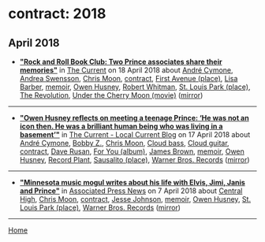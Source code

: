 # contract: 2018

## April 2018

 - [**"Rock and Roll Book Club: Two Prince associates share their memories"**](https://www.thecurrent.org/feature/2018/04/17/prince-books) in [The Current](https://www.thecurrent.org/) on 18 April 2018 about [André Cymone](../../topics/andr-cymone/index.md), [Andrea Swensson](../../topics/andrea-swensson/index.md), [Chris Moon](../../topics/chris-moon/index.md), [contract](../../topics/contract/index.md), [First Avenue (place)](../../topics/place/first-avenue/index.md), [Lisa Barber](../../topics/lisa-barber/index.md), [memoir](../../topics/memoir/index.md), [Owen Husney](../../topics/owen-husney/index.md), [Robert Whitman](../../topics/robert-whitman/index.md), [St. Louis Park (place)](../../topics/place/st-louis-park/index.md), [The Revolution](../../topics/the-revolution/index.md), [Under the Cherry Moon (movie)](../../topics/movie/under-the-cherry-moon/index.md) ([mirror](https://web.archive.org/web/*/https://www.thecurrent.org/feature/2018/04/17/prince-books))

----

 - [**"Owen Husney reflects on meeting a teenage Prince: ‘He was not an icon then. He was a brilliant human being who was living in a basement’"**](https://blog.thecurrent.org/2018/04/owen-husney-reflects-on-meeting-a-teenage-prince-he-was-not-an-icon-then-he-was-a-brilliant-human-being-who-was-living-in-a-basement/) in [The Current - Local Current Blog](https://blog.thecurrent.org/) on 17 April 2018 about [André Cymone](../../topics/andr-cymone/index.md), [Bobby Z.](../../topics/bobby-z/index.md), [Chris Moon](../../topics/chris-moon/index.md), [Cloud bass](../../topics/cloud-bass/index.md), [Cloud guitar](../../topics/cloud-guitar/index.md), [contract](../../topics/contract/index.md), [Dave Rusan](../../topics/dave-rusan/index.md), [For You (album)](../../topics/album/for-you/index.md), [James Brown](../../topics/james-brown/index.md), [memoir](../../topics/memoir/index.md), [Owen Husney](../../topics/owen-husney/index.md), [Record Plant](../../topics/record-plant/index.md), [Sausalito (place)](../../topics/place/sausalito/index.md), [Warner Bros. Records](../../topics/warner-bros-records/index.md) ([mirror](https://web.archive.org/web/*/https://blog.thecurrent.org/2018/04/owen-husney-reflects-on-meeting-a-teenage-prince-he-was-not-an-icon-then-he-was-a-brilliant-human-being-who-was-living-in-a-basement/))

----

 - [**"Minnesota music mogul writes about his life with Elvis, Jimi, Janis and Prince"**](https://apnews.com/40d0b497f55245a88a7b38c926003e4f) in [Associated Press News](https://apnews.com/) on 7 April 2018 about [Central High](../../topics/central-high/index.md), [Chris Moon](../../topics/chris-moon/index.md), [contract](../../topics/contract/index.md), [Jesse Johnson](../../topics/jesse-johnson/index.md), [memoir](../../topics/memoir/index.md), [Owen Husney](../../topics/owen-husney/index.md), [St. Louis Park (place)](../../topics/place/st-louis-park/index.md), [Warner Bros. Records](../../topics/warner-bros-records/index.md) ([mirror](https://web.archive.org/web/*/https://apnews.com/40d0b497f55245a88a7b38c926003e4f))

----

[Home](../)
